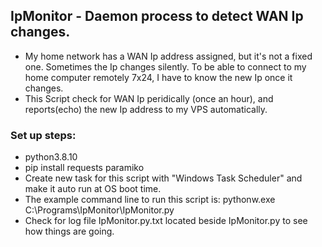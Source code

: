 ## IpMonitor - Daemon process to detect WAN Ip changes.
- My home network has a WAN Ip address assigned, but it's not a fixed one. Sometimes the Ip changes silently. To be able to connect to my home computer remotely 7x24, I have to know the new Ip once it changes.
- This Script check for WAN Ip peridically (once an hour), and reports(echo) the new Ip address to my VPS automatically.

### Set up steps:
- python3.8.10
- pip install requests paramiko
- Create new task for this script with "Windows Task Scheduler" and make it auto run at OS boot time. 
- The example command line to run this script is: 
	pythonw.exe C:\Programs\IpMonitor\IpMonitor.py
- Check for log file IpMonitor.py.txt located beside IpMonitor.py to see how things are going.
